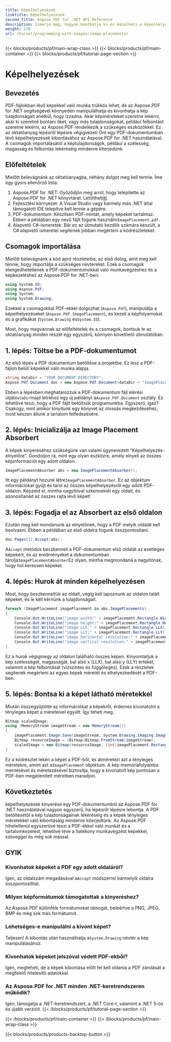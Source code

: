 ```yaml
---
title: Képelhelyezések
linktitle: Képelhelyezések
second_title: Aspose.PDF for .NET API Reference
description: Ismerje meg, hogyan bonthatja ki és kezelheti a képelhelyezéseket PDF-dokumentumokban az Aspose.PDF for .NET segítségével. Útmutató lépésről lépésre példákkal és kódrészletekkel.
weight: 170
url: /hu/net/programming-with-images/image-placements/
---
```


{{< blocks/products/pf/main-wrap-class >}}
{{< blocks/products/pf/main-container >}}
{{< blocks/products/pf/tutorial-page-section >}}

# Képelhelyezések

## Bevezetés

PDF-fájlokban lévő képekkel való munka trükkös lehet, de az Aspose.PDF for .NET segítségével könnyedén manipulálhatja és kivonhatja a kép tulajdonságait anélkül, hogy izzadna. Akár képméreteket szeretne lekérni, akár ki szeretné bontani őket, vagy más tulajdonságokat, például felbontást szeretne lekérni, az Aspose.PDF rendelkezik a szükséges eszközökkel. Ez az oktatóanyag lépésről lépésre végigvezeti Önt egy PDF-dokumentumban lévő képelhelyezések kibontásához az Aspose.PDF for .NET használatával. A csomagok importálásától a képtulajdonságok, például a szélesség, magasság és felbontás lekéréséig mindenre kiterjedünk.

## Előfeltételek

Mielőtt belevágnánk az oktatóanyagba, néhány dolgot meg kell tennie. Íme egy gyors ellenőrző lista:

1.  Aspose.PDF for .NET: Győződjön meg arról, hogy telepítette az Aspose.PDF for .NET könyvtárat. Letöltheti[itt](https://releases.aspose.com/pdf/net/).
2. Fejlesztési környezet: A Visual Studio vagy bármely más .NET által támogatott IDE telepítve kell lennie a gépére.
3. PDF-dokumentum: Készítsen PDF-mintát, amely képeket tartalmaz. Ebben a példában egy nevű fájlt fogunk használni`ImagePlacement.pdf`.
4. Alapvető C#-ismeretek: Bár ez az útmutató kezdők számára készült, a C# alapvető ismeretei segítenek jobban megérteni a kódrészleteket.

## Csomagok importálása

Mielőtt belevágnánk a kód apró részleteibe, az első dolog, amit meg kell tennie, hogy importálja a szükséges névtereket. Ezek a csomagok elengedhetetlenek a PDF-dokumentumokkal való munkavégzéshez és a képkezeléshez az Aspose.PDF for .NET-ben.

```csharp
using System.IO;
using Aspose.Pdf;
using System;
using System.Drawing;
```

Ezekkel a csomagokkal PDF-ekkel dolgozhat (`Aspose.Pdf`), manipulálja a képelhelyezéseket (`Aspose.Pdf.ImagePlacement`), és kezeli a képfolyamokat és a grafikákat (`System.Drawing` és`System.IO`).

Most, hogy megvannak az előfeltételek és a csomagok, bontsuk le az oktatóanyag minden részét egy egyszerű, könnyen követhető útmutatóban.

## 1. lépés: Töltse be a PDF-dokumentumot

Az első lépés a PDF dokumentum betöltése a projektbe. Ez lesz a PDF-fájlon belüli képekkel való munka alapja.

```csharp
string dataDir = "YOUR DOCUMENT DIRECTORY"; 
Aspose.Pdf.Document doc = new Aspose.Pdf.Document(dataDir + "ImagePlacement.pdf");
```

 Ebben a lépésben meghatározzuk a PDF-dokumentum fájl elérési útját`dataDir`majd létrehoz egy új példányt a`Aspose.Pdf.Document` osztály. Ez lehetővé teszi, hogy a PDF fájlt betöltsük programunkba. Egyszerű, igaz? Csakúgy, mint amikor kinyitunk egy könyvet az olvasás megkezdéséhez, most készen állunk a tartalom felfedezésére.

## 2. lépés: Inicializálja az Image Placement Absorbert

A képek kinyeréséhez szükségünk van valami úgynevezett "Képelhelyezés-elnyelőre". Gondoljon rá, mint egy olyan eszközre, amely elnyeli az összes képinformációt egy adott oldalon.

```csharp
ImagePlacementAbsorber abs = new ImagePlacementAbsorber();
```

 Itt egy példányt hozunk létre`ImagePlacementAbsorber`. Ez az objektum információkat gyűjt és tárol az összes képelhelyezésről egy adott PDF-oldalon. Képzeld el, mintha nagyítóval szkennelnél egy oldalt, és azonosítanád az összes rajta lévő képet!

## 3. lépés: Fogadja el az Absorbert az első oldalon

Ezután meg kell mondanunk az elnyelőnek, hogy a PDF melyik oldalát kell beolvasni. Ebben a példában az első oldalra fogunk összpontosítani.

```csharp
doc.Pages[1].Accept(abs);
```

 A`Accept` metódus beszkenneli a PDF-dokumentum első oldalát az esetleges képekért, és az eredményeket a dokumentumban tárolja`ImagePlacementAbsorber`Ez olyan, mintha megmondaná a nagyítónak, hogy hol keressen képeket.

## 4. lépés: Hurok át minden képelhelyezésen

Most, hogy beszkenneltük az oldalt, végig kell lapoznunk az oldalon talált képeket, és le kell kérnünk a tulajdonságait.

```csharp
foreach (ImagePlacement imagePlacement in abs.ImagePlacements)
{
    Console.Out.WriteLine("image width:" + imagePlacement.Rectangle.Width);
    Console.Out.WriteLine("image height:" + imagePlacement.Rectangle.Height);
    Console.Out.WriteLine("image LLX:" + imagePlacement.Rectangle.LLX);
    Console.Out.WriteLine("image LLY:" + imagePlacement.Rectangle.LLY);
    Console.Out.WriteLine("image horizontal resolution:" + imagePlacement.Resolution.X);
    Console.Out.WriteLine("image vertical resolution:" + imagePlacement.Resolution.Y);
}
```

Ez a hurok végigmegy az oldalon található összes képen. Kinyomtatjuk a kép szélességét, magasságát, bal alsó x (LLX), bal alsó y (LLY) értékét, valamint a kép felbontását (vízszintes és függőleges). Ezek a részletek segítenek megérteni az egyes képek méretét és elhelyezkedését a PDF-ben.

## 5. lépés: Bontsa ki a képet látható méretekkel

Miután összegyűjtötte az információkat a képekről, érdemes kivonatolni a tényleges képet a méreteivel együtt. Így teheti meg.

```csharp
Bitmap scaledImage;
using (MemoryStream imageStream = new MemoryStream())
{
    imagePlacement.Image.Save(imageStream, System.Drawing.Imaging.ImageFormat.Png);
    Bitmap resourceImage = (Bitmap)Bitmap.FromStream(imageStream);
    scaledImage = new Bitmap(resourceImage, (int)imagePlacement.Rectangle.Width, (int)imagePlacement.Rectangle.Height);
}
```

 Ez a kódrészlet lekéri a képet a PDF-ből, és átméretezi azt a tényleges méretekre, amint azt a`ImagePlacement` objektum. A kép memóriafolyamba mentésével és méretezésével biztosítja, hogy a kivonatolt kép pontosan a PDF-ben megjelenített méretben maradjon.

## Következtetés

képelhelyezések kinyerése egy PDF-dokumentumból az Aspose.PDF for .NET használatával nagyon egyszerű, ha lépésről lépésre lebontja. A PDF betöltésétől a kép tulajdonságainak lekéréséig és a képek tényleges méretekkel való kibontásáig mindenre kiterjedtünk. Az Aspose.PDF hihetetlenül egyszerűvé teszi a PDF-ekkel való munkát és a tartalomkezelést, lehetővé téve a hatékony munkavégzést képekkel, szöveggel és még sok mással.

## GYIK

### Kivonhatok képeket a PDF egy adott oldaláról?  
 Igen, az oldalszám megadásával a`Accept` módszerrel bármelyik oldalra összpontosíthat.

### Milyen képformátumok támogatottak a kinyeréshez?  
Az Aspose.PDF különféle formátumokat támogat, beleértve a PNG, JPEG, BMP és még sok más formátumot.

### Lehetséges-e manipulálni a kivont képet?  
 Teljesen! A kibontás után használhatja a`System.Drawing` névtér a kép manipulálásához.

### Kivonhatok képeket jelszóval védett PDF-ekből?  
Igen, megteheti, de a képek kibontása előtt fel kell oldania a PDF zárolását a megfelelő hitelesítő adatokkal.

### Az Aspose.PDF for .NET minden .NET-keretrendszeren működik?  
Igen, támogatja a .NET-keretrendszert, a .NET Core-t, valamint a .NET 5-ös és újabb verzióit.
{{< /blocks/products/pf/tutorial-page-section >}}

{{< /blocks/products/pf/main-container >}}
{{< /blocks/products/pf/main-wrap-class >}}

{{< blocks/products/products-backtop-button >}}

